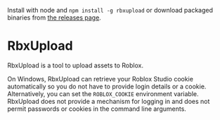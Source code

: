 Install with node and `npm install -g rbxupload` or download packaged binaries from [the releases page](https://github.com/Corecii/RbxUpload/releases).

# RbxUpload

RbxUpload is a tool to upload assets to Roblox.

On Windows, RbxUpload can retrieve your Roblox Studio cookie automatically so you do not have to provide login details or a cookie. Alternatively, you can set the `ROBLOX_COOKIE` environment variable. RbxUpload does not provide a mechanism for logging in and does not permit passwords or cookies in the command line arguments.